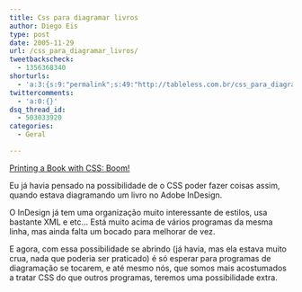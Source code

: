```yaml
---
title: Css para diagramar livros
author: Diego Eis
type: post
date: 2005-11-29
url: /css_para_diagramar_livros/
tweetbackscheck:
  - 1356368340
shorturls:
  - 'a:3:{s:9:"permalink";s:49:"http://tableless.com.br/css_para_diagramar_livros";s:7:"tinyurl";s:26:"http://tinyurl.com/3qbbdyc";s:4:"isgd";s:19:"http://is.gd/dWkkSd";}'
twittercomments:
  - 'a:0:{}'
dsq_thread_id:
  - 503033920
categories:
  - Geral

---
```

[Printing a Book with CSS: Boom!][1] 

Eu já havia pensado na possibilidade de o CSS poder fazer coisas assim, quando estava diagramando um livro no Adobe InDesign.
  
O InDesign já tem uma organização muito interessante de estilos, usa bastante XML e etc&#8230; Está muito acima de vários programas da mesma linha, mas ainda falta um bocado para melhorar de vez. 

E agora, com essa possibilidade se abrindo (já havia, mas ela estava muito crua, nada que poderia ser praticado) é só esperar para programas de diagramação se tocarem, e até mesmo nós, que somos mais acostumados a tratar CSS do que outros programas, teremos uma possibilidade extra.

 [1]: http://www.alistapart.com/articles/boom